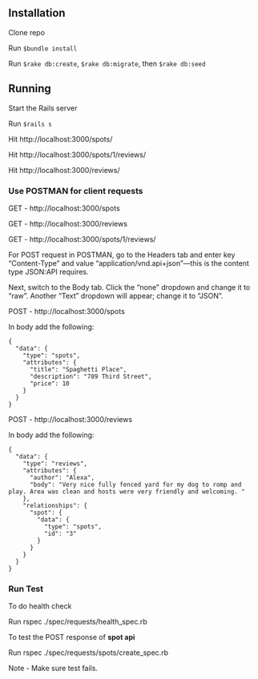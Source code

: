 ## Installation

Clone repo

Run `$bundle install`

Run `$rake db:create`, `$rake db:migrate`, then `$rake db:seed`

## Running

Start the Rails server 

Run `$rails s`

Hit http://localhost:3000/spots/

Hit http://localhost:3000/spots/1/reviews/

Hit http://localhost:3000/reviews/

### Use POSTMAN for client requests

GET - http://localhost:3000/spots

GET - http://localhost:3000/reviews

GET - http://localhost:3000/spots/1/reviews/

For POST request in POSTMAN, go to the Headers tab and enter key “Content-Type” and value “application/vnd.api+json”—this is the content type JSON:API requires.

Next, switch to the Body tab. Click the “none” dropdown and change it to “raw”. Another “Text” dropdown will appear; change it to “JSON”.

POST - http://localhost:3000/spots

In body add the following:
```
{
  "data": {
    "type": "spots",
    "attributes": {
      "title": "Spaghetti Place",
      "description": "789 Third Street",
      "price": 10
    }
  }
}
```

POST - http://localhost:3000/reviews

In body add the following:
```
{
  "data": {
    "type": "reviews",
    "attributes": {
      "author": "Alexa",
      "body": "Very nice fully fenced yard for my dog to romp and play. Area was clean and hosts were very friendly and welcoming. "
    },
    "relationships": {
      "spot": {
        "data": {
          "type": "spots",
          "id": "3"
        }
      }
    }
  }
}
```

### Run Test

To do health check

Run rspec ./spec/requests/health_spec.rb

To test the POST response of **spot api**

Run rspec ./spec/requests/spots/create_spec.rb 

Note - Make sure test fails. 
